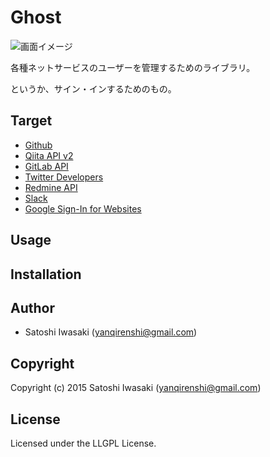 # Ghost

![画面イメージ](https://github.com/yanqirenshi/ghost/tree/master/web/src/assets/images/ss-self.png)

各種ネットサービスのユーザーを管理するためのライブラリ。

というか、サイン・インするためのもの。

## Target

- [Github](https://developer.github.com/v3/)
- [Qiita API v2](https://qiita.com/api/v2/docs#%E3%81%84%E3%81%84%E3%81%AD)
- [GitLab API](https://docs.gitlab.com/ee/api/README.html)
- [Twitter Developers](https://developer.twitter.com/)
- [Redmine API](http://www.redmine.org/projects/redmine/wiki/Rest_api)
- [Slack](https://api.slack.com/)
- [Google Sign-In for Websites](https://developers.google.com/identity/sign-in/web/)

## Usage

## Installation

## Author

* Satoshi Iwasaki (yanqirenshi@gmail.com)

## Copyright

Copyright (c) 2015 Satoshi Iwasaki (yanqirenshi@gmail.com)

## License

Licensed under the LLGPL License.
